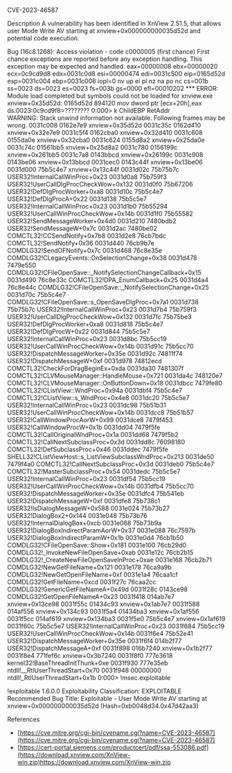 CVE-2023-46587

Description
A vulnerability has been identified in XnView 2.51.5, that allows user Mode Write AV starting at xnview+0x000000000035d52d and potential code execution.

Bug
(16c8.1268): Access violation - code c0000005 (first chance)
First chance exceptions are reported before any exception handling.
This exception may be expected and handled.
eax=00000008 ebx=00000020 ecx=0c9cd9d8 edx=0031c0d8 esi=00000474 edi=0031c500
eip=0165d52d esp=0031c004 ebp=0031c008 iopl=0         nv up ei pl nz na po nc
cs=001b  ss=0023  ds=0023  es=0023  fs=003b  gs=0000             efl=00010202
*** ERROR: Module load completed but symbols could not be loaded for xnview.exe
xnview+0x35d52d:
0165d52d 894120          mov     dword ptr [ecx+20h],eax ds:0023:0c9cd9f8=????????
0:000> k
ChildEBP RetAddr  
WARNING: Stack unwind information not available. Following frames may be wrong.
0031c008 0162e7e9 xnview+0x35d52d
0031c35c 0162d410 xnview+0x32e7e9
0031c5f4 0162cba0 xnview+0x32d410
0031c608 0155da0e xnview+0x32cba0
0031c624 0155d8a2 xnview+0x25da0e
0031c74c 01561bb5 xnview+0x25d8a2
0031c780 0156199c xnview+0x261bb5
0031c7a8 0143bbcd xnview+0x26199c
0031c908 0143be06 xnview+0x13bbcd
0031cec0 0143c44f xnview+0x13be06
0031d000 75b5c4e7 xnview+0x13c44f
0031d02c 75b75b7c USER32!InternalCallWinProc+0x23
0031d0a8 75b759f3 USER32!UserCallDlgProcCheckWow+0x132
0031d0f0 75b67206 USER32!DefDlgProcWorker+0xa8
0031d10c 75b5c4e7 USER32!DefDlgProcA+0x22
0031d138 75b5c5e7 USER32!InternalCallWinProc+0x23
0031d1b0 75b55294 USER32!UserCallWinProcCheckWow+0x14b
0031d1f0 75b55582 USER32!SendMessageWorker+0x4d0
0031d210 7480bdb2 USER32!SendMessageW+0x7c
0031d2ac 7480be02 COMCTL32!CCSendNotify+0x7b8
0031d2e8 76cb7bdc COMCTL32!SendNotify+0x36
0031d440 76cb9b7e COMDLG32!SendOFNotify+0x7c
0031d468 76c8e35e COMDLG32!CLegacyEvents::OnSelectionChange+0x38
0031d478 7479e550 COMDLG32!CFileOpenSave::_NotifySelectionChangeCallback+0x15
0031d490 76c8e33c COMCTL32!DPA_EnumCallback+0x25
0031d4a4 76c8e44c COMDLG32!CFileOpenSave::_NotifySelectionChange+0x25
0031d70c 75b5c4e7 COMDLG32!CFileOpenSave::s_OpenSaveDlgProc+0x7a1
0031d738 75b75b7c USER32!InternalCallWinProc+0x23
0031d7b4 75b759f3 USER32!UserCallDlgProcCheckWow+0x132
0031d7fc 75b75be3 USER32!DefDlgProcWorker+0xa8
0031d818 75b5c4e7 USER32!DefDlgProcW+0x22
0031d844 75b5c5e7 USER32!InternalCallWinProc+0x23
0031d8bc 75b5cc19 USER32!UserCallWinProcCheckWow+0x14b
0031d91c 75b5cc70 USER32!DispatchMessageWorker+0x35e
0031d92c 74811f74 USER32!DispatchMessageW+0xf
0031d978 74812ecd COMCTL32!CheckForDragBeginEx+0xda
0031da30 7481307f COMCTL32!CLVMouseManager::HandleMouse+0x721
0031da4c 748120e7 COMCTL32!CLVMouseManager::OnButtonDown+0x18
0031dbcc 7479fe80 COMCTL32!CListView::WndProc+0x94a
0031dbf4 75b5c4e7 COMCTL32!CListView::s_WndProc+0x4e8
0031dc20 75b5c5e7 USER32!InternalCallWinProc+0x23
0031dc98 75b51b31 USER32!UserCallWinProcCheckWow+0x14b
0031dcc8 75b51b57 USER32!CallWindowProcAorW+0x99
0031dce8 7479f453 USER32!CallWindowProcW+0x1b
0031dd04 7479f5fe COMCTL32!CallOriginalWndProc+0x1a
0031dd68 7479f5b2 COMCTL32!CallNextSubclassProc+0x3d
0031dd8c 76098180 COMCTL32!DefSubclassProc+0x46
0031ddec 7479f5fe SHELL32!CListViewHost::s_ListViewSubclassWndProc+0x213
0031de50 7479f4a0 COMCTL32!CallNextSubclassProc+0x3d
0031deb0 75b5c4e7 COMCTL32!MasterSubclassProc+0x54
0031dedc 75b5c5e7 USER32!InternalCallWinProc+0x23
0031df54 75b5cc19 USER32!UserCallWinProcCheckWow+0x14b
0031dfb4 75b5cc70 USER32!DispatchMessageWorker+0x35e
0031dfc4 75b541eb USER32!DispatchMessageW+0xf
0031dfe8 75b738c1 USER32!IsDialogMessageW+0x588
0031e024 75b73b27 USER32!DialogBox2+0x144
0031e048 75b73b76 USER32!InternalDialogBox+0xcb
0031e068 75b73b9a USER32!DialogBoxIndirectParamAorW+0x37
0031e088 76c7597b USER32!DialogBoxIndirectParamW+0x1b
0031e0d4 76cb1b50 COMDLG32!CFileOpenSave::Show+0x181
0031e100 76cb29d0 COMDLG32!_InvokeNewFileOpenSave+0xab
0031e12c 76cb2b15 COMDLG32!_CreateNewFileOpenSaveInProc+0xae
0031e168 76cb2b71 COMDLG32!NewGetFileName+0x121
0031e178 76ca9a9b COMDLG32!NewGetOpenFileName+0xf
0031e1a4 76caa1cf COMDLG32!GetFileName+0xcd
0031f27c 76caa2cc COMDLG32!GenericGetFileNameA+0x49d
0031f28c 0143ce98 COMDLG32!GetOpenFileNameA+0x23
0031f418 014ab7e7 xnview+0x13ce98
0031f55c 01434c93 xnview+0x1ab7e7
0031f588 014af556 xnview+0x134c93
0031f5a4 01434ba3 xnview+0x1af556
0031f5cc 014af619 xnview+0x134ba3
0031f5e0 75b5c4e7 xnview+0x1af619
0031f60c 75b5c5e7 USER32!InternalCallWinProc+0x23
0031f684 75b5cc19 USER32!UserCallWinProcCheckWow+0x14b
0031f6e4 75b52e41 USER32!DispatchMessageWorker+0x35e
0031f6f4 014b2f77 USER32!DispatchMessageA+0xf
0031f898 016b7240 xnview+0x1b2f77
0031f8e4 771fef6c xnview+0x3b7240
0031f8f0 777e3618 kernel32!BaseThreadInitThunk+0xe
0031f930 777e35eb ntdll!__RtlUserThreadStart+0x70
0031f948 00000000 ntdll!_RtlUserThreadStart+0x1b
0:000> !msec.exploitable

!exploitable 1.6.0.0
Exploitability Classification: EXPLOITABLE
Recommended Bug Title: Exploitable - User Mode Write AV starting at xnview+0x000000000035d52d (Hash=0xb0048d34.0x47d42aa3)

References
* [https://cve.mitre.org/cgi-bin/cvename.cgi?name=CVE-2023-46587](https://cve.mitre.org/cgi-bin/cvename.cgi?name=CVE-2023-46587)
* [https://cert-portal.siemens.com/productcert/pdf/ssa-553086.pdf](https://download.xnview.com/XnView-win.zip)https://download.xnview.com/XnView-win.zip
